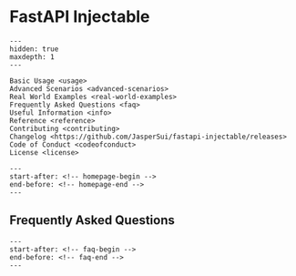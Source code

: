 # FastAPI Injectable

```{toctree}
---
hidden: true
maxdepth: 1
---

Basic Usage <usage>
Advanced Scenarios <advanced-scenarios>
Real World Examples <real-world-examples>
Frequently Asked Questions <faq>
Useful Information <info>
Reference <reference>
Contributing <contributing>
Changelog <https://github.com/JasperSui/fastapi-injectable/releases>
Code of Conduct <codeofconduct>
License <license>
```

```{include} ../README.md
---
start-after: <!-- homepage-begin -->
end-before: <!-- homepage-end -->
---
```

## Frequently Asked Questions

```{include} ../README.md
---
start-after: <!-- faq-begin -->
end-before: <!-- faq-end -->
---
```
